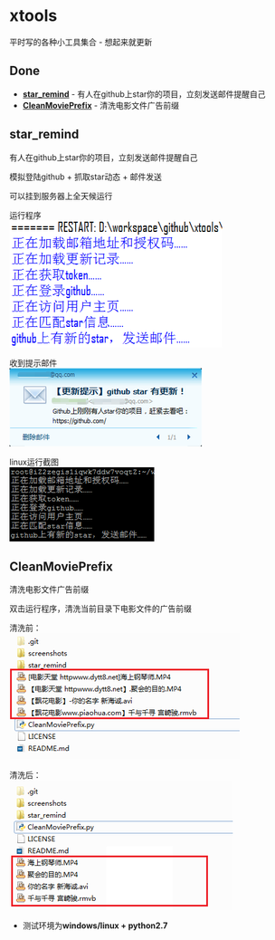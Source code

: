 # xtools
平时写的各种小工具集合 - 想起来就更新

## Done
* **[star_remind](#star_remind)** - 有人在github上star你的项目，立刻发送邮件提醒自己
* **[CleanMoviePrefix](#CleanMoviePrefix)** - 清洗电影文件广告前缀 

## star_remind
有人在github上star你的项目，立刻发送邮件提醒自己

模拟登陆github + 抓取star动态 + 邮件发送

可以挂到服务器上全天候运行

运行程序  
![](./screenshots/1.png)

收到提示邮件  
![](./screenshots/2.png)

linux运行截图  
![](./screenshots/3.png)

## CleanMoviePrefix
清洗电影文件广告前缀

双击运行程序，清洗当前目录下电影文件的广告前缀

清洗前：  
![](./screenshots/4.png)

清洗后：  
![](./screenshots/5.png)

* 测试环境为**windows/linux + python2.7**